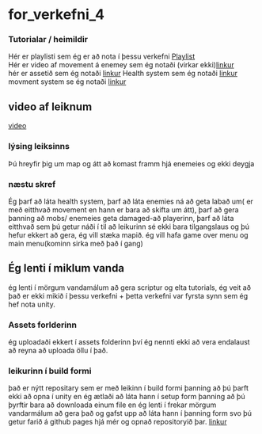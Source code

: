 # for_verkefni_4

### Tutorialar / heimildir
Hér er playlisti sem ég er að nota í þessu verkefni [Playlist](https://www.youtube.com/watch?v=on9nwbZngyw&index=1&list=PLPV2KyIb3jR6TFcFuzI2bB7TMNIIBpKMQ)                                                                             
Hér er video af movement á enemey sem ég notaði (virkar ekki)[linkur](https://www.youtube.com/watch?v=aRxuKoJH9Y0)                         
hér er assetið sem ég notaði [linkur](https://assetstore.unity.com/packages/2d/characters/sunny-land-103349) 
Health system sem ég notaði [linkur](https://www.youtube.com/watch?v=3uyolYVsiWc)
movment system se ég notaði [linkur](https://www.youtube.com/watch?v=aRxuKoJH9Y0&)

## video af leiknum
[video](http://www.youtube.com/watch?v=BotErqxpbrI)

### lýsing leiksinns
Þú hreyfir þig um map og átt að komast framm hjá enemeies og ekki deygja 

### næstu skref
Ég þarf að láta health system, þarf að láta enemies ná að geta labað um( er með eitthvað movement en hann er bara að skifta um átt), þarf að gera þanning að mobs/ enemeies geta damaged-að playerinn, þarf að láta eitthvað sem þú getur náði í til að leikurinn sé ekki bara tilgangslaus og þú hefur ekkert að gera, ég vill stæka mapið. ég vill hafa game over menu og main menu(kominn sirka með það í gang)

## Ég lenti í miklum vanda 
ég lenti í mörgum vandamálum að gera scriptur og elta tutorials, ég veit að það er ekki mikið í þessu verkefni + þetta verkefni var fyrsta synn sem ég hef nota unity.

### Assets forlderinn
ég uploadaði ekkert í assets folderinn því ég nennti ekki að vera endalaust að reyna að uploada öllu í það.

### leikurinn í build formi
það er nýtt repositary sem er með leikinn í build formi þanning að þú þarft ekki að opna í unity en ég ætlaði að láta hann í setup form þanning að þú þyrftir bara að downloada einum file en ég lenti í frekar mörgum vandarmálum að gera það og gafst upp að láta hann í þanning form svo þú getur farið á github pages hjá mér og opnað repositoryið þar.                                                                  [linkur](Tindur20.github.io)
